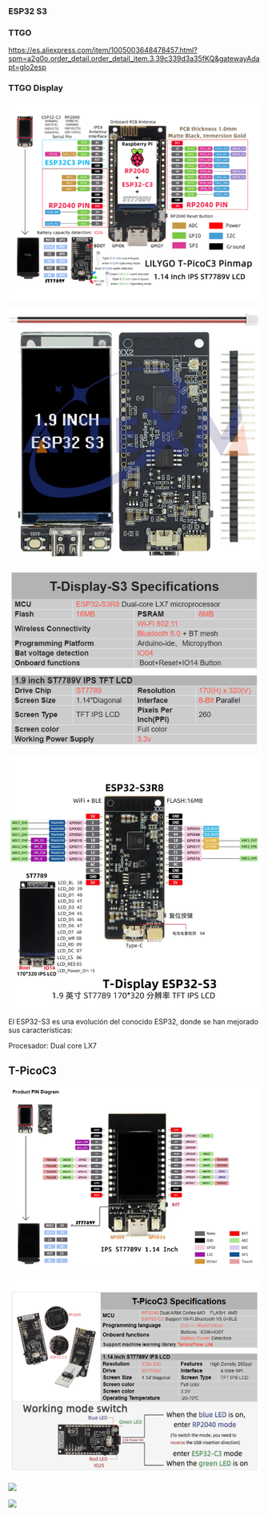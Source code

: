 ### ESP32 S3




### TTGO


https://es.aliexpress.com/item/1005003648478457.html?spm=a2g0o.order_detail.order_detail_item.3.39c339d3a35fKQ&gatewayAdapt=glo2esp

### TTGO Display

![](./images/LiLyGO_T-PicoC3.png)

![](./images/T-Display_S3.jpg)

![](./images/T-display_S3_pinout.png)

![](./images/T-Display_ESP32-S3.jpg)

El ESP32-S3 es una evolución del conocido ESP32, donde se han mejorado sus características:

Procesador: Dual core LX7

## T-PicoC3

![](./images/Display_pinout.png)

![](./images/T-PicoC3.png)


![](./images/)


![](./images/)